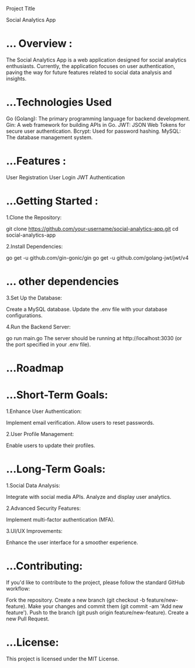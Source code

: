 Project Title

Social Analytics App

# ... Overview :

The Social Analytics App is a web application designed for social analytics enthusiasts. Currently, the application focuses on user authentication, paving the way for future features related to social data analysis and insights.

# ...Technologies Used

Go (Golang): The primary programming language for backend development.
Gin: A web framework for building APIs in Go.
JWT: JSON Web Tokens for secure user authentication.
Bcrypt: Used for password hashing.
MySQL: The database management system.

# ...Features :

User Registration
User Login
JWT Authentication

# ...Getting Started :

1.Clone the Repository:

git clone https://github.com/your-username/social-analytics-app.git
cd social-analytics-app

2.Install Dependencies:

go get -u github.com/gin-gonic/gin
go get -u github.com/golang-jwt/jwt/v4
# ... other dependencies

3.Set Up the Database:

Create a MySQL database.
Update the .env file with your database configurations.

4.Run the Backend Server:

go run main.go
The server should be running at http://localhost:3030 (or the port specified in your .env file).

# ...Roadmap

# ...Short-Term Goals:
1.Enhance User Authentication:

   Implement email verification.
   Allow users to reset passwords.

2.User Profile Management:

   Enable users to update their profiles.


# ...Long-Term Goals:

1.Social Data Analysis:

   Integrate with social media APIs.
   Analyze and display user analytics.

2.Advanced Security Features:

   Implement multi-factor authentication (MFA).
   
3.UI/UX Improvements:

   Enhance the user interface for a smoother experience.


# ...Contributing:

If you'd like to contribute to the project, please follow the standard GitHub workflow:

Fork the repository.
Create a new branch (git checkout -b feature/new-feature).
Make your changes and commit them (git commit -am 'Add new feature').
Push to the branch (git push origin feature/new-feature).
Create a new Pull Request.

# ...License:
This project is licensed under the MIT License.
